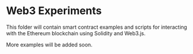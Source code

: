# Web3 Experiments

This folder will contain smart contract examples and scripts for interacting with the Ethereum blockchain using Solidity and Web3.js.

More examples will be added soon.
